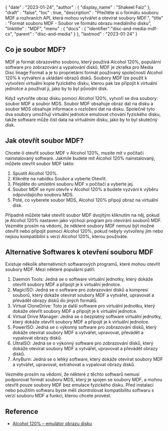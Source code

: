{
  "date" : "2023-01-24",
  "author" : {
    "display_name" : "Shakeel Faiz"
},
  "draft" : "false",
  "toc" : true,
  "description" : "Přečtěte si o formátu souboru MDF a rozhraních API, která mohou vytvářet a otevírat soubory MDF.",
  "title" : "Formát souboru MDF - Soubor ve formátu obrazu mediálního disku",
  "linktitle" : "MDF",
  "menu" : {
    "docs" : {
      "identifier":"disc-and-media-mdf-cs",
      "parent" : "disc-and-media"
}
},
  "lastmod" : "2023-01-24"
}

## Co je soubor MDF?

MDF je formát obrazového souboru, který používá Alcohol 120%, populární software pro zobrazování a vypalování disků. MDF je zkratka pro Media Disc Image Format a je to proprietární formát používaný společností Alcohol 120% k vytváření a ukládání obrazů disků. Soubory MDF lze použít k vytvoření virtuální kopie fyzického disku, kterou pak lze připojit k virtuální jednotce a používat ji, jako by to byl původní disk.

Když vytvoříte obraz disku pomocí Alcohol 120%, vytvoří se dva soubory: soubor MDF a soubor MDS. Soubor MDF obsahuje obraz dat na disku a soubor MDS obsahuje informace o rozložení dat na disku. Společně tyto dva soubory umožňují virtuální jednotce emulovat chování fyzického disku, takže software může číst data na virtuálním disku, jako by to byl skutečný disk.

## Jak otevřít soubor MDF?

Chcete-li otevřít soubor MDF v Alcohol 120%, musíte mít v počítači nainstalovaný software. Jakmile budete mít Alcohol 120% nainstalovaný, můžete otevřít soubor MDF takto:

1. Spustit Alcohol 120%.
2. Klikněte na nabídku Soubor a vyberte Otevřít.
3. Přejděte do umístění souboru MDF v počítači a vyberte jej.
4. Soubor MDF se nyní otevře v Alcohol 120% a budete vyzváni k výběru odpovídajícího souboru MDS.
5. Poté, co vyberete soubor MDS, Alcohol 120% připojí obraz na virtuální disk.

Případně můžete také otevřít soubor MDF dvojitým kliknutím na něj, pokud je Alcohol 120% nastaven jako výchozí program pro otevírání souborů MDF. Vezměte prosím na vědomí, že některé soubory MDF nemusí být možné otevřít nebo připojit pomocí Alcohol 120%, pokud nebyly vytvořeny jím nebo nejsou kompatibilní s verzí Alcohol 120%, kterou používáte.

## Alternative Softwares k otevření souboru MDF

Existuje několik alternativních softwarových programů, které mohou otevřít soubory MDF. Mezi některé populární patří:

1. Daemon Tools: Jedná se o software virtuální jednotky, který dokáže otevřít soubory MDF a připojit je k virtuální jednotce.
2. MagicISO: Jedná se o software pro zobrazování disků a kompresi souborů, který dokáže otevírat soubory MDF a vytvářet, upravovat a převádět obrazy disků do jiných formátů.
3. Virtual CloneDrive: Toto je další software pro virtuální jednotku, který dokáže otevřít soubory MDF a připojit je k virtuální jednotce.
4. Virtual Drive Manager: Jedná se o bezplatný software virtuální jednotky, který dokáže otevřít soubory MDF a připojit je k virtuální jednotce.
5. PowerISO: Jedná se o výkonný software pro zobrazování disků, který dokáže otevírat soubory MDF a vytvářet, upravovat, převádět a vypalovat obrazy disků.
6. UltraISO: Jedná se o výkonný software pro zobrazování disků, který dokáže otevírat soubory MDF a vytvářet, upravovat a převádět obrazy disků.
7. AnyBurn: Jedná se o lehký software, který dokáže otevírat soubory MDF a vytvářet, upravovat, extrahovat a vypalovat obrazy disků.

Vezměte prosím na vědomí, že některé z těchto softwarů nemusí podporovat formát souboru MDS, který je spojen se soubory MDF, a mohou otevřít pouze soubory MDF bez emulace fyzického disku. Před instalací nebo použitím softwaru byste měli zkontrolovat kompatibilitu softwaru s verzí souboru MDF a funkcí, kterou chcete provést.

## Reference
* [Alcohol 120% – emulátor obrazu disku](https://en.wikipedia.org/wiki/Alcohol_120%25)



